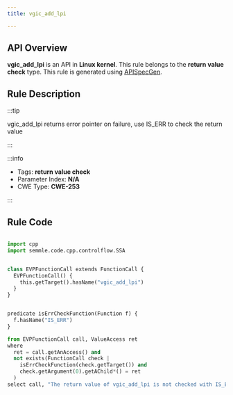 ```yaml
---
title: vgic_add_lpi

---
```



## API Overview
**vgic_add_lpi** is an API in **Linux kernel**. This rule belongs to the **return value check** type. This rule is generated using [APISpecGen](../../tools/APISpecGen).
## Rule Description

:::tip

vgic_add_lpi returns error pointer on failure, use IS_ERR to check the return value

:::

:::info

- Tags: **return value check**
- Parameter Index: **N/A**
- CWE Type: **CWE-253**

:::

## Rule Code
```python

import cpp
import semmle.code.cpp.controlflow.SSA


class EVPFunctionCall extends FunctionCall {
  EVPFunctionCall() {
    this.getTarget().hasName("vgic_add_lpi")
  }
}


predicate isErrCheckFunction(Function f) {
  f.hasName("IS_ERR") 
}

from EVPFunctionCall call, ValueAccess ret
where
  ret = call.getAnAccess() and
  not exists(FunctionCall check |
    isErrCheckFunction(check.getTarget()) and
    check.getArgument(0).getAChild*() = ret
  )
select call, "The return value of vgic_add_lpi is not checked with IS_ERR."
    
```